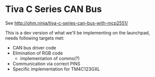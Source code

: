 # Tiva C Series CAN Bus
See http://ohm.ninja/tiva-c-series-can-bus-with-mcp2551/

This is a dev version of what we'll be implementing on the launchpad, needs following targets met:

* CAN bus driver code
* Elimination of RGB code
  * implementation of comms(?)
* Communication via correct PINS
* Specific implementation for TM4C123GXL

